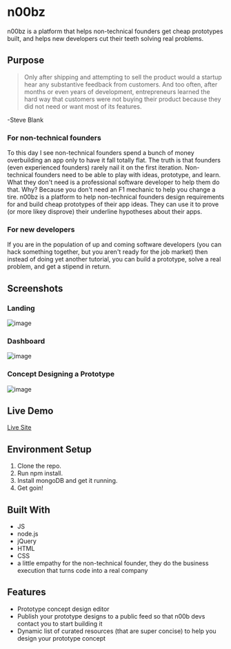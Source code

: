 # n00bz
n00bz is a platform that helps non-technical founders get cheap prototypes built, and helps new developers cut their
teeth solving real problems. 

## Purpose 

>Only after shipping and attempting to sell the product would a startup hear any substantive feedback from customers. And too often, after months or even years of development, entrepreneurs learned the hard way that customers were not buying their product because they did not need or want most of its features.

-Steve Blank 

### For non-technical founders

To this day I see non-technical founders spend a bunch of money overbuilding an app only to have it fall totally flat. The truth is that founders (even experienced founders) rarely nail it on the first iteration. Non-technical founders need to be able to play with ideas, prototype, and learn. What they don't need is a professional software developer to help them do that. Why? Because you don't need an F1 mechanic to help you change a tire. n00bz is a platform to help non-technical founders design requirements for and build cheap prototypes of their app ideas. They can use it to prove (or more likey disprove) their underline hypotheses about their apps.

### For new developers 

If you are in the population of up and coming software developers (you can hack something together, but you aren't ready for the job market) then instead of doing yet another tutorial, you can build a prototype, solve a real problem, and get a stipend in return.  

## Screenshots 

### Landing
![image](https://user-images.githubusercontent.com/9849990/41680428-15223b42-7497-11e8-856b-ff502e6835b9.png)

### Dashboard
![image](https://user-images.githubusercontent.com/9849990/41680618-bf67c63a-7497-11e8-8f08-2304b1f5fb35.png)

### Concept Designing a Prototype
![image](https://user-images.githubusercontent.com/9849990/41680820-5ab53c9e-7498-11e8-89d6-09a07de2fa6b.png)

## Live Demo 

[Live Site](https://noobz.herokuapp.com/)

## Environment Setup 

1. Clone the repo.
2. Run npm install.
3. Install mongoDB and get it running.
3. Get goin!

## Built With 

* JS
* node.js
* jQuery 
* HTML
* CSS
* a little empathy for the non-technical founder, they do the business execution that turns code into a real company

## Features 

* Prototype concept design editor
* Publish your prototype designs to a public feed so that n00b devs contact you to start building it
* Dynamic list of curated resources (that are super concise) to help you design your prototype concept
